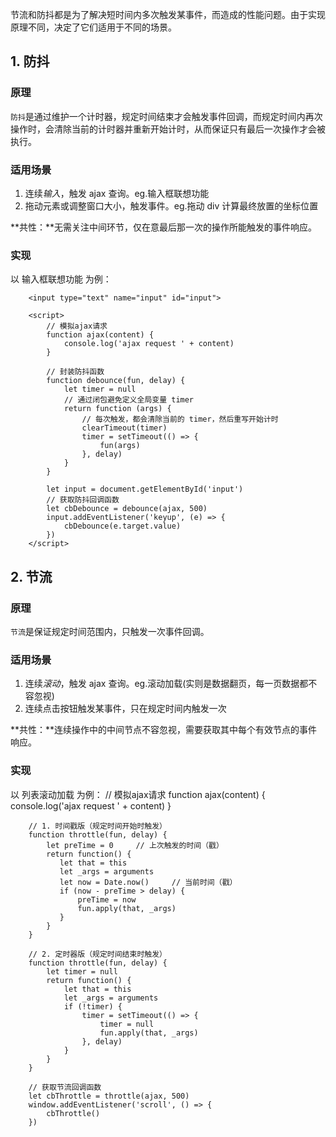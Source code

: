 节流和防抖都是为了解决短时间内多次触发某事件，而造成的性能问题。由于实现原理不同，决定了它们适用于不同的场景。

## 1. 防抖

### 原理
`防抖`是通过维护一个计时器，规定时间结束才会触发事件回调，而规定时间内再次操作时，会清除当前的计时器并重新开始计时，从而保证只有最后一次操作才会被执行。

### 适用场景
1. 连续*输入*，触发 ajax 查询。eg.输入框联想功能
2. 拖动元素或调整窗口大小，触发事件。eg.拖动 div 计算最终放置的坐标位置

**共性：**无需关注中间环节，仅在意最后那一次的操作所能触发的事件响应。

### 实现
以 输入框联想功能 为例：

        <input type="text" name="input" id="input">

        <script>
            // 模拟ajax请求
            function ajax(content) {
                console.log('ajax request ' + content)
            }

            // 封装防抖函数
            function debounce(fun, delay) {
                let timer = null
                // 通过闭包避免定义全局变量 timer
                return function (args) {
                    // 每次触发，都会清除当前的 timer，然后重写开始计时
                    clearTimeout(timer)
                    timer = setTimeout(() => {
                        fun(args)
                    }, delay)
                }
            }

            let input = document.getElementById('input')
            // 获取防抖回调函数
            let cbDebounce = debounce(ajax, 500)
            input.addEventListener('keyup', (e) => {
                cbDebounce(e.target.value)
            })
        </script>

## 2. 节流

### 原理
`节流`是保证规定时间范围内，只触发一次事件回调。

### 适用场景
1. 连续*滚动*，触发 ajax 查询。eg.滚动加载(实则是数据翻页，每一页数据都不容忽视)
2. 连续点击按钮触发某事件，只在规定时间内触发一次

**共性：**连续操作中的中间节点不容忽视，需要获取其中每个有效节点的事件响应。

### 实现
以 列表滚动加载 为例：
        // 模拟ajax请求
        function ajax(content) {
            console.log('ajax request ' + content)
        }

        // 1. 时间戳版（规定时间开始时触发）
        function throttle(fun, delay) {
            let preTime = 0     // 上次触发的时间（戳）
            return function() {
               let that = this
               let _args = arguments
               let now = Date.now()     // 当前时间（戳）
               if (now - preTime > delay) {
                   preTime = now
                   fun.apply(that, _args)
               } 
            }
        }

        // 2. 定时器版（规定时间结束时触发）
        function throttle(fun, delay) {
            let timer = null
            return function() {
                let that = this
                let _args = arguments
                if (!timer) {
                    timer = setTimeout(() => {
                        timer = null
                        fun.apply(that, _args)
                    }, delay)
                }
            }
        }

        // 获取节流回调函数
        let cbThrottle = throttle(ajax, 500)
        window.addEventListener('scroll', () => {
            cbThrottle()
        })

